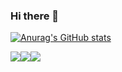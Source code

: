 ### Hi there 👋

[![Anurag's GitHub stats](https://github-readme-stats.vercel.app/api?username=hws522)](https://github.com/anuraghazra/github-readme-stats) 


![](https://github-profile-summary-cards.vercel.app/api/cards/profile-details?username=hws522&theme=nord_bright)![](https://github-profile-summary-cards.vercel.app/api/cards/productive-time?username=hws522&theme=nord_bright)![](https://github-profile-summary-cards.vercel.app/api/cards/repos-per-language?username=hws522&theme=nord_bright)
 


